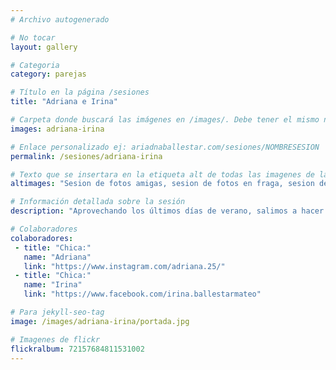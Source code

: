 ```yaml
---
# Archivo autogenerado

# No tocar
layout: gallery

# Categoria
category: parejas

# Título en la página /sesiones
title: "Adriana e Irina"

# Carpeta donde buscará las imágenes en /images/. Debe tener el mismo nombre y sin espacios
images: adriana-irina

# Enlace personalizado ej: ariadnaballestar.com/sesiones/NOMBRESESION
permalink: /sesiones/adriana-irina

# Texto que se insertara en la etiqueta alt de todas las imagenes de la sesión
altimages: "Sesion de fotos amigas, sesion de fotos en fraga, sesion de fotos en barcelona, fotografo en barcelona, fotografo en fraga, fotografo en lleida, fotos de amigas, fotos en el campo"

# Información detallada sobre la sesión
description: "Aprovechando los últimos días de verano, salimos a hacer una sesión con estas dos amigas; Adriana e Irina. Al principio sólo iba a ser para Adriana, pero finalmente Irina se animó. El lugar me encanta y la luz a última hora de la tarde es preciosa. ¡Espero que os guste!"

# Colaboradores
colaboradores:
 - title: "Chica:"
   name: "Adriana"
   link: "https://www.instagram.com/adriana.25/"
 - title: "Chica:"
   name: "Irina"
   link: "https://www.facebook.com/irina.ballestarmateo"

# Para jekyll-seo-tag
image: /images/adriana-irina/portada.jpg

# Imagenes de flickr
flickralbum: 72157684811531002
---
```

